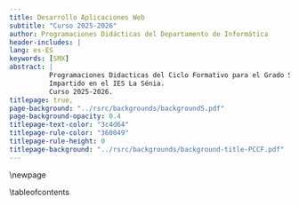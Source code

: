 ```yaml
---
title: Desarrollo Aplicaciones Web 
subtitle: "Curso 2025-2026"
author: Programaciones Didácticas del Departamento de Informática
header-includes: |
lang: es-ES
keywords: [SMX]
abstract: |
          Programaciones Didacticas del Ciclo Formativo para el Grado Superior de Desarrollo de Aplicaciones Web
          Impartido en el IES La Sénia.
          Curso 2025-2026.
titlepage: true,
page-background: "../rsrc/backgrounds/background5.pdf"
page-background-opacity: 0.4
titlepage-text-color: "3c4d64"
titlepage-rule-color: "360049"
titlepage-rule-height: 0
titlepage-background: "../rsrc/backgrounds/background-title-PCCF.pdf"
---
```


\newpage

\tableofcontents

